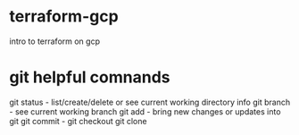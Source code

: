 # terraform-gcp
intro to terraform on gcp

# git helpful comnands
git status - list/create/delete or see current working directory info
git branch - see current working branch
git add - bring new changes or updates into git
git commit - 
git checkout 
git clone 
